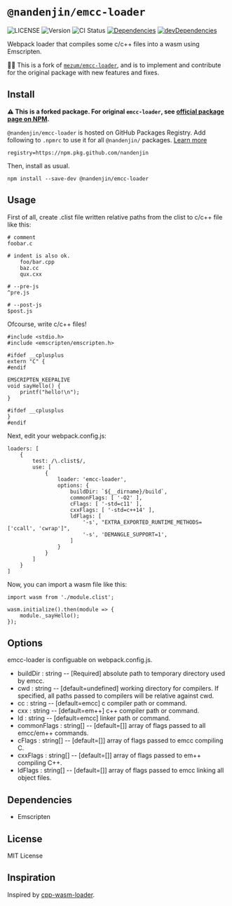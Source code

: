# `@nandenjin/emcc-loader`

![LICENSE](https://img.shields.io/github/license/nandenjin/emcc-loader?style=flat-square)
![Version](https://img.shields.io/github/package-json/v/nandenjin/emcc-loader?style=flat-square)
![CI Status](https://img.shields.io/github/workflow/status/nandenjin/emcc-loader/CI?style=flat-square)
[![Dependencies](https://img.shields.io/david/nandenjin/emcc-loader?style=flat-square)](https://david-dm.org/nandenjin/emcc-loader)
[![devDependencies](https://img.shields.io/david/dev/nandenjin/emcc-loader?style=flat-square)](https://david-dm.org/nandenjin/emcc-loader?type=dev)

Webpack loader that compiles some c/c++ files into a wasm using Emscripten.

🙋‍♂️ This is a fork of [`mezum/emcc-loader`](https://www.npmjs.com/package/emcc-loader), and is to implement and contribute for the original package with new features and fixes.

## Install

**⚠️ This is a forked package. For original `emcc-loader`, see [official package page on NPM](https://www.npmjs.com/package/emcc-loader).**

`@nandenjin/emcc-loader` is hosted on GitHub Packages Registry. Add following to `.npmrc` to use it for all `@nandenjin/` packages. [Learn more](https://docs.github.com/en/free-pro-team@latest/packages/using-github-packages-with-your-projects-ecosystem/configuring-npm-for-use-with-github-packages#installing-a-package)

```
registry=https://npm.pkg.github.com/nandenjin
```

Then, install as usual.

```
npm install --save-dev @nandenjin/emcc-loader
```

## Usage
First of all, create .clist file written relative paths from the clist to c/c++ file like this:

```
# comment
foobar.c

# indent is also ok.
    foo/bar.cpp
    baz.cc
    qux.cxx

# --pre-js
^pre.js

# --post-js
$post.js
```

Ofcourse, write c/c++ files!

```
#include <stdio.h>
#include <emscripten/emscripten.h>

#ifdef __cplusplus
extern "C" {
#endif

EMSCRIPTEN_KEEPALIVE
void sayHello() {
	printf("hello!\n");
}

#ifdef __cplusplus
}
#endif
```

Next, edit your webpack.config.js:

```
loaders: [
    {
        test: /\.clist$/,
        use: [
            {
                loader: 'emcc-loader',
                options: {
                    buildDir: `${__dirname}/build`,
                    commonFlags: [ '-O2' ],
                    cFlags: [ '-std=c11' ],
                    cxxFlags: [ '-std=c++14' ],
                    ldFlags: [
                        '-s', "EXTRA_EXPORTED_RUNTIME_METHODS=['ccall', 'cwrap']",
                        '-s', 'DEMANGLE_SUPPORT=1',
                    ]
                }
            }
        ]
    }
]
```

Now, you can import a wasm file like this:

```
import wasm from './module.clist';

wasm.initialize().then(module => {
	module._sayHello();
});
```

## Options
emcc-loader is configuable on webpack.config.js.

- buildDir : string
-- [Required] absolute path to temporary directory used by emcc.
- cwd : string
-- [default=undefined] working directory for compilers. If specified, all paths passed to compilers will be relative against cwd.
- cc : string
-- [default=emcc] c compiler path or command.
- cxx : string
-- [default=em++] c++ compiler path or command.
- ld : string
-- [default=emcc] linker path or command.
- commonFlags : string[]
-- [default=[]] array of flags passed to all emcc/em++ commands.
- cFlags : string[]
-- [default=[]] array of flags passed to emcc compiling C.
- cxxFlags : string[]
-- [default=[]] array of flags passed to em++ compiling C++.
- ldFlags : string[]
-- [default=[]] array of flags passed to emcc linking all object files.

## Dependencies
- Emscripten

## License
MIT License

## Inspiration
Inspired by [cpp-wasm-loader](https://github.com/kobzol/cpp-wasm-loader).
